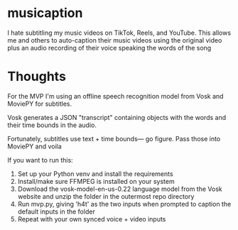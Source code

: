 # musicaption

I hate subtitling my music videos on TikTok, Reels, and YouTube. This allows me and others to auto-caption their music videos
using the original video plus an audio recording of their voice speaking the words of the song

# Thoughts

For the MVP I'm using an offline speech recognition model from Vosk and MoviePY for subtitles.

Vosk generates a JSON "transcript" containing objects with the words and their time bounds in the audio.

Fortunately, subtitles use text + time bounds— go figure. Pass those into MoviePY and voila

If you want to run this:
1. Set up your Python venv and install the requirements
2. Install/make sure FFMPEG is installed on your system
3. Download the vosk-model-en-us-0.22 language model from the Vosk website and unzip the folder in the outermost repo directory
4. Run mvp.py, giving 'h4t' as the two inputs when prompted to caption the default inputs in the folder
5. Repeat with your own synced voice + video inputs
